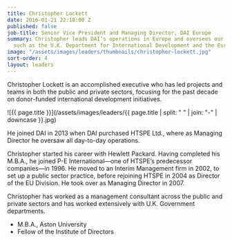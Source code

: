 ```yaml
---
title: Christopher Lockett
date: 2016-01-21 22:18:00 Z
published: false
job-title: Senior Vice President and Managing Director, DAI Europe
summary: Christopher leads DAI’s operations in Europe and oversees our work for clients
  such as the U.K. Department for International Development and the European Commission.
image: "/assets/images/leaders/thumbnails/christopher-lockett.jpg"
sort-order: 4
layout: leaders
---
```


Christopher Lockett is an accomplished executive who has led projects and teams in both the public and private sectors, focusing for the past decade on donor-funded international development initiatives.

![{{ page.title }}](/assets/images/leaders/{{ page.title | split: " " | join: "-" | downcase }}.jpg)

He joined DAI in 2013 when DAI purchased HTSPE Ltd., where as Managing Director he oversaw all day-to-day operations.

Christopher started his career with Hewlett Packard. Having completed his M.B.A., he joined P-E International—one of HTSPE’s predecessor companies—in 1996. He moved to an Interim Management firm in 2002, to set up a public sector practice, before rejoining HTSPE in 2004 as Director of the EU Division. He took over as Managing Director in 2007.

Christopher has worked as a management consultant across the public and private sectors and has worked extensively with U.K. Government departments.

* M.B.A., Aston University
* Fellow of the Institute of Directors
